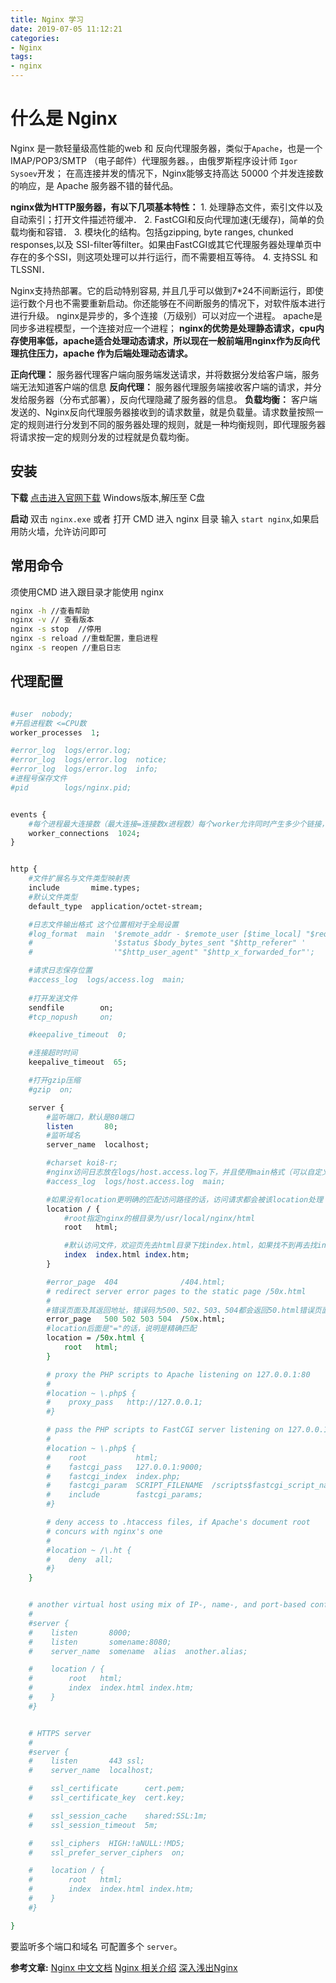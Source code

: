 ```yaml
---
title: Nginx 学习
date: 2019-07-05 11:12:21
categories:
- Nginx
tags:
- nginx
---
```

# 什么是 Nginx

  Nginx 是一款轻量级高性能的web 和 反向代理服务器，类似于`Apache`，也是一个 IMAP/POP3/SMTP （电子邮件）代理服务器。，由俄罗斯程序设计师 `Igor Sysoev`开发；
在高连接并发的情况下，Nginx能够支持高达 50000 个并发连接数的响应，是 Apache 服务器不错的替代品。

**nginx做为HTTP服务器，有以下几项基本特性：**
        1. 处理静态文件，索引文件以及自动索引；打开文件描述符缓冲．
        2. FastCGI和反向代理加速(无缓存)，简单的负载均衡和容错．
        3. 模块化的结构。包括gzipping, byte ranges, chunked responses,以及 SSI-filter等filter。如果由FastCGI或其它代理服务器处理单页中存在的多个SSI，则这项处理可以并行运行，而不需要相互等待。
        4. 支持SSL 和 TLSSNI．

Nginx支持热部署。它的启动特别容易, 并且几乎可以做到7*24不间断运行，即使运行数个月也不需要重新启动。你还能够在不间断服务的情况下，对软件版本进行进行升级。
nginx是异步的，多个连接（万级别）可以对应一个进程。 apache是同步多进程模型，一个连接对应一个进程；
**nginx的优势是处理静态请求，cpu内存使用率低，apache适合处理动态请求，所以现在一般前端用nginx作为反向代理抗住压力，apache 作为后端处理动态请求。**

**正向代理：** 服务器代理客户端向服务端发送请求，并将数据分发给客户端，服务端无法知道客户端的信息
**反向代理：** 服务器代理服务端接收客户端的请求，并分发给服务器（分布式部署），反向代理隐藏了服务器的信息。
**负载均衡：**  客户端发送的、Nginx反向代理服务器接收到的请求数量，就是负载量。请求数量按照一定的规则进行分发到不同的服务器处理的规则，就是一种均衡规则，即代理服务器将请求按一定的规则分发的过程就是负载均衡。

## 安装

**下载**
[点击进入官网下载](http://nginx.org/en/download.html) Windows版本,解压至 C盘

**启动**
双击 `nginx.exe` 或者 打开 CMD 进入 nginx 目录 输入 `start nginx`,如果启用防火墙，允许访问即可

##  常用命令
须使用CMD 进入跟目录才能使用 nginx 
```cmd
nginx -h //查看帮助
nginx -v // 查看版本
nginx -s stop  //停用
nginx -s reload //重载配置，重启进程
nginx -s reopen //重启日志
```

## 代理配置

```perl

#user  nobody;
#开启进程数 <=CPU数   
worker_processes  1;

#error_log  logs/error.log;
#error_log  logs/error.log  notice;
#error_log  logs/error.log  info;
#进程号保存文件  
#pid        logs/nginx.pid;


events {
    #每个进程最大连接数（最大连接=连接数x进程数）每个worker允许同时产生多少个链接，默认1024 
    worker_connections  1024; 
}


http {
    #文件扩展名与文件类型映射表  
    include       mime.types;
    #默认文件类型  
    default_type  application/octet-stream;

    #日志文件输出格式 这个位置相对于全局设置  
    #log_format  main  '$remote_addr - $remote_user [$time_local] "$request" '
    #                  '$status $body_bytes_sent "$http_referer" '
    #                  '"$http_user_agent" "$http_x_forwarded_for"';

    #请求日志保存位置
    #access_log  logs/access.log  main;
    
    #打开发送文件 
    sendfile        on;
    #tcp_nopush     on;

    #keepalive_timeout  0;

    #连接超时时间  
    keepalive_timeout  65;

    #打开gzip压缩  
    #gzip  on;

    server {
        #监听端口，默认是80端口  
        listen       80;
        #监听域名 
        server_name  localhost;

        #charset koi8-r;
        #nginx访问日志放在logs/host.access.log下，并且使用main格式（可以自定义格式）
        #access_log  logs/host.access.log  main;

        #如果没有location更明确的匹配访问路径的话，访问请求都会被该location处理
        location / {
            #root指定nginx的根目录为/usr/local/nginx/html  
            root   html;

            #默认访问文件，欢迎页先去html目录下找index.html，如果找不到再去找index.htm
            index  index.html index.htm;
        }

        #error_page  404              /404.html;
        # redirect server error pages to the static page /50x.html
        #
        #错误页面及其返回地址，错误码为500、502、503、504都会返回50.html错误页面
        error_page   500 502 503 504  /50x.html;
        #location后面是"="的话，说明是精确匹配  
        location = /50x.html {
            root   html;
        }

        # proxy the PHP scripts to Apache listening on 127.0.0.1:80
        #
        #location ~ \.php$ {
        #    proxy_pass   http://127.0.0.1;
        #}

        # pass the PHP scripts to FastCGI server listening on 127.0.0.1:9000
        #
        #location ~ \.php$ {
        #    root           html;
        #    fastcgi_pass   127.0.0.1:9000;
        #    fastcgi_index  index.php;
        #    fastcgi_param  SCRIPT_FILENAME  /scripts$fastcgi_script_name;
        #    include        fastcgi_params;
        #}

        # deny access to .htaccess files, if Apache's document root
        # concurs with nginx's one
        #
        #location ~ /\.ht {
        #    deny  all;
        #}
    }


    # another virtual host using mix of IP-, name-, and port-based configuration
    #
    #server {
    #    listen       8000;
    #    listen       somename:8080;
    #    server_name  somename  alias  another.alias;

    #    location / {
    #        root   html;
    #        index  index.html index.htm;
    #    }
    #}


    # HTTPS server
    #
    #server {
    #    listen       443 ssl;
    #    server_name  localhost;

    #    ssl_certificate      cert.pem;
    #    ssl_certificate_key  cert.key;

    #    ssl_session_cache    shared:SSL:1m;
    #    ssl_session_timeout  5m;

    #    ssl_ciphers  HIGH:!aNULL:!MD5;
    #    ssl_prefer_server_ciphers  on;

    #    location / {
    #        root   html;
    #        index  index.html index.htm;
    #    }
    #}

}


```

要监听多个端口和域名 可配置多个 `server`。

**参考文章:**
[Nginx 中文文档](http://www.nginx.cn/doc/)
[Nginx 相关介绍](https://www.cnblogs.com/wcwnina/p/8728391.html)
[深入浅出Nginx](https://www.jianshu.com/p/5eab0f83e3b4)